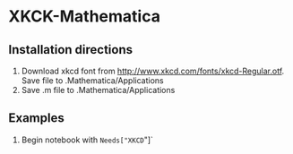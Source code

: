 # XKCK-Mathematica
Installation directions
-------------------------
1) Download xkcd font from http://www.xkcd.com/fonts/xkcd-Regular.otf. Save file to .Mathematica/Applications
2) Save .m file to .Mathematica/Applications

Examples
----
1) Begin notebook with `Needs["XKCD`"]`


